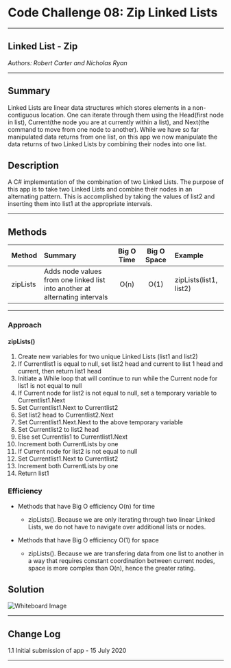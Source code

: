 # Code Challenge 08: Zip Linked Lists
---

## Linked List - Zip

*Authors: Robert Carter and Nicholas Ryan*

---

## Summary

Linked Lists are linear data structures which stores elements in a non-contiguous location. One can iterate through them using the Head(first node in list), Current(the node you are at currently within a list), and Next(the command to move from one node to another). 
While we have so far manipulated data returns from one list, on this app we now manipulate the data returns of two Linked Lists by combining their nodes into one list.

## Description

A C# implementation of the combination of two Linked Lists. The purpose of this app is to take two Linked Lists and combine their nodes in an alternating pattern. 
This is accomplished by taking the values of list2 and inserting them into list1 at the appropriate intervals.


---

## Methods

| Method | Summary | Big O Time | Big O Space | Example | 
| :----------- | :----------- | :-------------: | :-------------: | :----------- |
| zipLists | Adds node values from one linked list into another at alternating intervals | O(n) | O(1) | zipLists(list1, list2) |



---
### Approach

#### zipLists()
1. Create new variables for two unique Linked Lists (list1 and list2)
2. If Currentlist1 is equal to null, set list2 head and current to list 1 head and current, then return list1 head
3. Initiate a While loop that will continue to run while the Current node for list1 is not equal to null 
4. If Current node for list2 is not equal to null, set a temporary variable to Currentlist1.Next
5. Set Currentlist1.Next to Currentlist2
6. Set list2 head to Currentlist2.Next
7. Set Currentlist1.Next.Next to the above temporary variable
8. Set Currentlist2 to list2 head
9. Else set Currentlis1 to Currentlist1.Next
10. Increment both CurrentLists by one
11. If Current node for list2 is not equal to null
12. Set Currentlist1.Next to Currentlist2
13. Increment both CurrentLists by one
14.  Return list1

### Efficiency
* Methods that have Big O efficiency O(n) for time
  * zipLists(). Because we are only iterating through two linear Linked Lists, we do not have to navigate over additional lists or nodes.

* Methods that have Big O efficiency O(1) for space
  * zipLists(). Because we are transfering data from one list to another in a way that requires constant coordination between current nodes, space is more complex than O(n), hence the greater rating. 
  
## Solution
![Whiteboard Image](./assets/codechallenge08-whiteboard.png)

---

## Change Log

1.1 Initial submission of app - 15 July 2020

---

